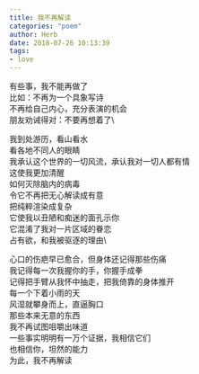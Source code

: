 ```yaml
---
title: 我不再解读
categories: "poem"
author: Herb
date: 2018-07-26 10:13:39
tags: 
- love
---
```

有些事，我不能再做了\
比如：不再为一个具象写诗\
不再给自己内心，充分表演的机会\
朋友劝诫得对：不要再想着了\

我到处游历，看山看水\
看各地不同人的眼睛\
我承认这个世界的一切风流，承认我对一切人都有情\
这使我更加清醒\
如何灭除脑内的病毒\
令它不再把无心解读成有意\
把纯粹渲染成复杂\
它使我以丑陋和痴迷的面孔示你\
它混淆了我对一片区域的眷恋\
占有欲，和我被驱逐的理由\

心口的伤疤早已愈合，但身体还记得那些伤痛\
我记得每一次我握你的手，你握手成拳\
记得把手臂从我怀中抽走，把我倚靠的身体推开
\
每一个下着小雨的天\
风湿就攀身而上，直逼胸口\
那些本来无意的东西\
我不再试图咀嚼出味道\
一些事实明明有一万个证据，我相信它们\
也相信你，坦然的能力\
为此，我不再解读